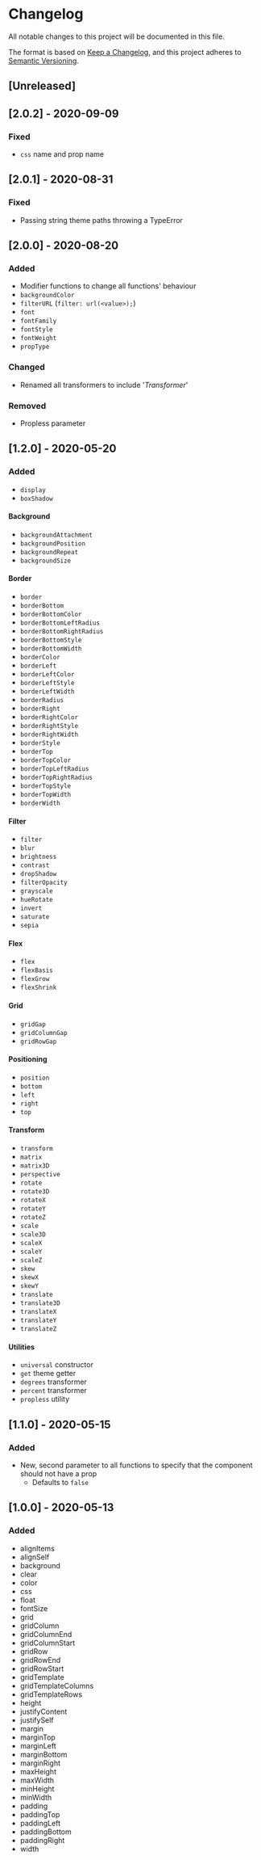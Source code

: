 # Changelog
All notable changes to this project will be documented in this file.

The format is based on [Keep a Changelog](https://keepachangelog.com/en/1.0.0/),
and this project adheres to [Semantic Versioning](https://semver.org/spec/v2.0.0.html).

## [Unreleased]

## [2.0.2] - 2020-09-09

### Fixed

* `css` name and prop name

## [2.0.1] - 2020-08-31

### Fixed

* Passing string theme paths throwing a TypeError


## [2.0.0] - 2020-08-20

### Added

* Modifier functions to change all functions' behaviour
* `backgroundColor`
* `filterURL` (`filter: url(<value>);`)
* `font`
* `fontFamily`
* `fontStyle`
* `fontWeight`
* `propType`

### Changed

* Renamed all transformers to include '*Transformer*'

### Removed

* Propless parameter


## [1.2.0] - 2020-05-20

### Added

* `display`
* `boxShadow`

#### Background

* `backgroundAttachment`
* `backgroundPosition`
* `backgroundRepeat`
* `backgroundSize`

#### Border

* `border`
* `borderBottom`
* `borderBottomColor`
* `borderBottomLeftRadius`
* `borderBottomRightRadius`
* `borderBottomStyle`
* `borderBottomWidth`
* `borderColor`
* `borderLeft`
* `borderLeftColor`
* `borderLeftStyle`
* `borderLeftWidth`
* `borderRadius`
* `borderRight`
* `borderRightColor`
* `borderRightStyle`
* `borderRightWidth`
* `borderStyle`
* `borderTop`
* `borderTopColor`
* `borderTopLeftRadius`
* `borderTopRightRadius`
* `borderTopStyle`
* `borderTopWidth`
* `borderWidth`

#### Filter

* `filter`
* `blur`
* `brightness`
* `contrast`
* `dropShadow`
* `filterOpacity`
* `grayscale`
* `hueRotate`
* `invert`
* `saturate`
* `sepia`

#### Flex

* `flex`
* `flexBasis`
* `flexGrow`
* `flexShrink`

#### Grid

* `gridGap`
* `gridColumnGap`
* `gridRowGap`

#### Positioning

* `position`
* `bottom`
* `left`
* `right`
* `top`

#### Transform

* `transform`
* `matrix`
* `matrix3D`
* `perspective`
* `rotate`
* `rotate3D`
* `rotateX`
* `rotateY`
* `rotateZ`
* `scale`
* `scale3D`
* `scaleX`
* `scaleY`
* `scaleZ`
* `skew`
* `skewX`
* `skewY`
* `translate`
* `translate3D`
* `translateX`
* `translateY`
* `translateZ`

#### Utilities

* `universal` constructor
* `get` theme getter
* `degrees` transformer
* `percent` transformer
* `propless` utility


## [1.1.0] - 2020-05-15

### Added

* New, second parameter to all functions to specify that the component should not have a prop
  * Defaults to `false`


## [1.0.0] - 2020-05-13

### Added

* alignItems
* alignSelf
* background
* clear
* color
* css
* float
* fontSize
* grid
* gridColumn
* gridColumnEnd
* gridColumnStart
* gridRow
* gridRowEnd
* gridRowStart
* gridTemplate
* gridTemplateColumns
* gridTemplateRows
* height
* justifyContent
* justifySelf
* margin
* marginTop
* marginLeft
* marginBottom
* marginRight
* maxHeight
* maxWidth
* minHeight
* minWidth
* padding
* paddingTop
* paddingLeft
* paddingBottom
* paddingRight
* width
